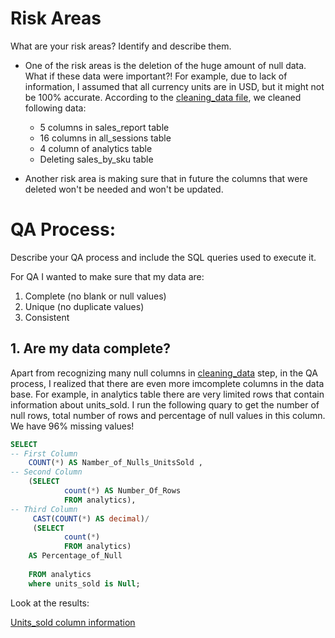 # Risk Areas
What are your risk areas? Identify and describe them.
- One of the risk areas is the deletion of the huge amount of null data. What if these data were important?! For example, due to lack of information, I assumed that all currency units are in USD, but it might not be 100% accurate. According to the [cleaning_data file](/cleaning_data.md), we cleaned following data:
	- 5 columns in sales_report table
	- 16 columns in all_sessions table
	- 4 column of analytics table
	- Deleting sales_by_sku table

- Another risk area is making sure that in future the columns that were deleted won't be needed and won't be updated.


# QA Process:
Describe your QA process and include the SQL queries used to execute it.

For QA I wanted to make sure that my data are:
1. Complete (no blank or null values)
2. Unique (no duplicate values)
3. Consistent

## 1. Are my data complete?
Apart from recognizing many null columns in [cleaning_data](/cleaning_data.md) step, in the QA process, I realized that there are even more imcomplete columns in the data base. For example, in analytics table there are very limited rows that contain information about units_sold. I run the following quary to get the number of null rows, total number of rows and percentage of null values in this column. We have 96% missing values! 

``` SQL
SELECT 
-- First Column
	COUNT(*) AS Namber_of_Nulls_UnitsSold ,
-- Second Column
	(SELECT
	 		count(*) AS Number_Of_Rows
	 		FROM analytics),
-- Third Column
	 CAST(COUNT(*) AS decimal)/
	 (SELECT
	 		count(*)
	 		FROM analytics) 
	AS Percentage_of_Null 
	
	FROM analytics
	where units_sold is Null;
```
Look at the results:

[Units_sold column information](/data/Units_sold_column.png)



